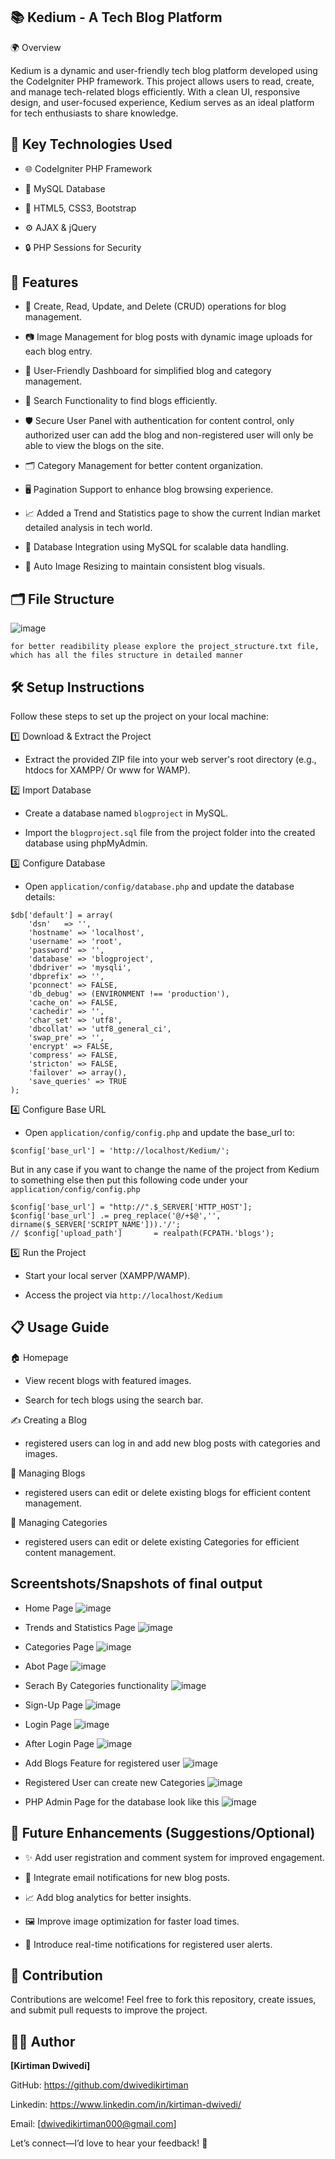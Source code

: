 ## 📚 Kedium - A Tech Blog Platform

🌍 Overview

Kedium is a dynamic and user-friendly tech blog platform developed using the CodeIgniter PHP framework. This project allows users to read, create, and manage tech-related blogs efficiently. With a clean UI, responsive design, and user-focused experience, Kedium serves as an ideal platform for tech enthusiasts to share knowledge.

## 🔑 Key Technologies Used

- 🌐 CodeIgniter PHP Framework

- 💾 MySQL Database

- 🎨 HTML5, CSS3, Bootstrap

- ⚙️ AJAX & jQuery

- 🔒 PHP Sessions for Security


## 🚀 Features

- 📝 Create, Read, Update, and Delete (CRUD) operations for blog management.

- 📷 Image Management for blog posts with dynamic image uploads for each blog entry.

- 🎯 User-Friendly Dashboard for simplified blog and category management.

- 🔎 Search Functionality to find blogs efficiently.

- 🛡️ Secure User Panel with authentication for content control, only authorized user can add the blog and non-registered user will only be able to view the blogs on the site.

- 🗂️ Category Management for better content organization.

- 🖥️ Pagination Support to enhance blog browsing experience.

- 📈 Added a Trend and Statistics page to show the current Indian market detailed analysis in tech world.

- 💾 Database Integration using MySQL for scalable data handling.

- 🔄 Auto Image Resizing to maintain consistent blog visuals.

## 🗂️ File Structure

![image](https://github.com/user-attachments/assets/c3fa257d-101a-455e-a8d1-8efbd70ab99a)

```for better readibility please explore the project_structure.txt file, which has all the files structure in detailed manner```

## 🛠️ Setup Instructions

Follow these steps to set up the project on your local machine:

1️⃣ Download & Extract the Project

- Extract the provided ZIP file into your web server's root directory (e.g., htdocs for XAMPP/ Or www for WAMP).

2️⃣ Import Database

- Create a database named ```blogproject``` in MySQL.

- Import the ```blogproject.sql``` file from the project folder into the created database using phpMyAdmin.

3️⃣ Configure Database

- Open ```application/config/database.php``` and update the database details:

```
$db['default'] = array(
	'dsn'	=> '',
	'hostname' => 'localhost',
	'username' => 'root',
	'password' => '',
	'database' => 'blogproject',
	'dbdriver' => 'mysqli',
	'dbprefix' => '',
	'pconnect' => FALSE,
	'db_debug' => (ENVIRONMENT !== 'production'),
	'cache_on' => FALSE,
	'cachedir' => '',
	'char_set' => 'utf8',
	'dbcollat' => 'utf8_general_ci',
	'swap_pre' => '',
	'encrypt' => FALSE,
	'compress' => FALSE,
	'stricton' => FALSE,
	'failover' => array(),
	'save_queries' => TRUE
);

```
4️⃣ Configure Base URL

  - Open ```application/config/config.php``` and update the base_url to:

   ```$config['base_url'] = 'http://localhost/Kedium/';```

But in any case if you want to change the name of the project from Kedium to something else then put this following code under your ```application/config/config.php```

```
$config['base_url'] = "http://".$_SERVER['HTTP_HOST'];
$config['base_url'] .= preg_replace('@/+$@','', dirname($_SERVER['SCRIPT_NAME'])).'/';
// $config['upload_path'] 		= realpath(FCPATH.'blogs');

```

5️⃣ Run the Project

- Start your local server (XAMPP/WAMP).

- Access the project via ```http://localhost/Kedium```


## 📋 Usage Guide

🏠 Homepage

- View recent blogs with featured images.

- Search for tech blogs using the search bar.

✍️ Creating a Blog

- registered users can log in and add new blog posts with categories and images.

🔄 Managing Blogs

- registered users can edit or delete existing blogs for efficient content management.

🔄 Managing Categories

- registered users can edit or delete existing Categories for efficient content management.

## Screentshots/Snapshots of final output

- Home Page
  ![image](https://github.com/user-attachments/assets/a868fe65-4110-4c1b-a02e-6362ae82f60f)

- Trends and Statistics Page
  ![image](https://github.com/user-attachments/assets/1ef61a1a-b0d1-4cfa-9456-c52c17de75f9)

- Categories Page
  ![image](https://github.com/user-attachments/assets/6ac39dd7-e77c-4a85-8a31-6eebffdcb3b9)

- Abot Page
  ![image](https://github.com/user-attachments/assets/1fef680b-496b-4f58-9e7d-a4641165ee7c)

- Serach By Categories functionality
  ![image](https://github.com/user-attachments/assets/de0b1de9-d460-478d-a1f1-206041cd734d)

- Sign-Up Page
  ![image](https://github.com/user-attachments/assets/014a4570-2e7d-45b6-84ce-f332a629f9e6)

- Login Page
  ![image](https://github.com/user-attachments/assets/81f8800f-e433-48f3-9224-142a2f2d3b6e)

- After Login Page
  ![image](https://github.com/user-attachments/assets/e6f50942-7370-4ff2-ba4f-664e3550d43f)

- Add Blogs Feature for registered user
  ![image](https://github.com/user-attachments/assets/ee6a6c08-4663-4600-b842-75c910637131)
  
- Registered User can create new Categories
  ![image](https://github.com/user-attachments/assets/9509d891-9949-44be-826e-c14aafc57037)

- PHP Admin Page for the database look like this
  ![image](https://github.com/user-attachments/assets/3933bfec-f138-4bf6-938e-063004475781)

 
## 🧩 Future Enhancements (Suggestions/Optional)

- ✨ Add user registration and comment system for improved engagement.

- 📧 Integrate email notifications for new blog posts.

- 📈 Add blog analytics for better insights.

- 🖼️ Improve image optimization for faster load times.

- 🔔 Introduce real-time notifications for registered user alerts.

## 🤝 Contribution

Contributions are welcome! Feel free to fork this repository, create issues, and submit pull requests to improve the project.

## 👨‍💻 Author

**[Kirtiman Dwivedi]**

GitHub: https://github.com/dwivedikirtiman

Linkedin: https://www.linkedin.com/in/kirtiman-dwivedi/

Email: [dwivedikirtiman000@gmail.com]

Let’s connect—I’d love to hear your feedback! 🚀


